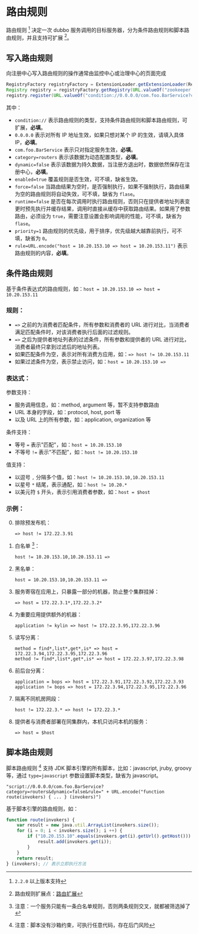 # 路由规则

路由规则 [^1] 决定一次 dubbo 服务调用的目标服务器，分为条件路由规则和脚本路由规则，并且支持可扩展 [^2]。

## 写入路由规则

向注册中心写入路由规则的操作通常由监控中心或治理中心的页面完成

```java
RegistryFactory registryFactory = ExtensionLoader.getExtensionLoader(RegistryFactory.class).getAdaptiveExtension();
Registry registry = registryFactory.getRegistry(URL.valueOf("zookeeper://10.20.153.10:2181"));
registry.register(URL.valueOf("condition://0.0.0.0/com.foo.BarService?category=routers&dynamic=false&rule=" + URL.encode("host = 10.20.153.10 => host = 10.20.153.11") + "));
```

其中：

* `condition://` 表示路由规则的类型，支持条件路由规则和脚本路由规则，可扩展，**必填**。
* `0.0.0.0` 表示对所有 IP 地址生效，如果只想对某个 IP 的生效，请填入具体 IP，**必填**。
* `com.foo.BarService` 表示只对指定服务生效，**必填**。
* `category=routers` 表示该数据为动态配置类型，**必填**。
* `dynamic=false` 表示该数据为持久数据，当注册方退出时，数据依然保存在注册中心，**必填**。
* `enabled=true` 覆盖规则是否生效，可不填，缺省生效。
* `force=false` 当路由结果为空时，是否强制执行，如果不强制执行，路由结果为空的路由规则将自动失效，可不填，缺省为 `flase`。
* `runtime=false` 是否在每次调用时执行路由规则，否则只在提供者地址列表变更时预先执行并缓存结果，调用时直接从缓存中获取路由结果。如果用了参数路由，必须设为 `true`，需要注意设置会影响调用的性能，可不填，缺省为 `flase`。
* `priority=1` 路由规则的优先级，用于排序，优先级越大越靠前执行，可不填，缺省为 `0`。
* `rule=URL.encode("host = 10.20.153.10 => host = 10.20.153.11")` 表示路由规则的内容，**必填**。

## 条件路由规则

基于条件表达式的路由规则，如：`host = 10.20.153.10 => host = 10.20.153.11`

### 规则：

* `=>` 之前的为消费者匹配条件，所有参数和消费者的 URL 进行对比，当消费者满足匹配条件时，对该消费者执行后面的过滤规则。
* `=>` 之后为提供者地址列表的过滤条件，所有参数和提供者的 URL 进行对比，消费者最终只拿到过滤后的地址列表。
* 如果匹配条件为空，表示对所有消费方应用，如：`=> host != 10.20.153.11`
* 如果过滤条件为空，表示禁止访问，如：`host = 10.20.153.10 =>`

### 表达式：

参数支持：

* 服务调用信息，如：method, argument 等，暂不支持参数路由
* URL 本身的字段，如：protocol, host, port 等
* 以及 URL 上的所有参数，如：application, organization 等

条件支持：

* 等号 `=` 表示"匹配"，如：`host = 10.20.153.10`
* 不等号 `!=` 表示"不匹配"，如：`host != 10.20.153.10`

值支持：

* 以逗号 `,` 分隔多个值，如：`host != 10.20.153.10,10.20.153.11`
* 以星号 `*` 结尾，表示通配，如：`host != 10.20.*`
* 以美元符 `$` 开头，表示引用消费者参数，如：`host = $host`

### 示例：

0. 排除预发布机：

    ```
    => host != 172.22.3.91
    ```
1. 白名单 [^3]：
    
    ```
    host != 10.20.153.10,10.20.153.11 =>
    ```
2. 黑名单：

    ```
    host = 10.20.153.10,10.20.153.11 =>
    ```
3. 服务寄宿在应用上，只暴露一部分的机器，防止整个集群挂掉：

    ```
    => host = 172.22.3.1*,172.22.3.2*
    ```
4. 为重要应用提供额外的机器：

    ```
    application != kylin => host != 172.22.3.95,172.22.3.96
    ```
5. 读写分离：

    ```
    method = find*,list*,get*,is* => host = 172.22.3.94,172.22.3.95,172.22.3.96
    method != find*,list*,get*,is* => host = 172.22.3.97,172.22.3.98
    ```
    
6. 前后台分离：

    ```
    application = bops => host = 172.22.3.91,172.22.3.92,172.22.3.93
    application != bops => host = 172.22.3.94,172.22.3.95,172.22.3.96
    ```
    
7. 隔离不同机房网段：

    ```
    host != 172.22.3.* => host != 172.22.3.*
    ```
    
8. 提供者与消费者部署在同集群内，本机只访问本机的服务：

    ```
    => host = $host
    ```
    
## 脚本路由规则

脚本路由规则 [^4] 支持 JDK 脚本引擎的所有脚本，比如：javascript, jruby, groovy 等，通过 `type=javascript` 参数设置脚本类型，缺省为 javascript。


```
"script://0.0.0.0/com.foo.BarService?category=routers&dynamic=false&rule=" + URL.encode("function route(invokers) { ... } (invokers)")
```

基于脚本引擎的路由规则，如：

```javascript
function route(invokers) {
    var result = new java.util.ArrayList(invokers.size());
    for (i = 0; i < invokers.size(); i ++) {
        if ("10.20.153.10".equals(invokers.get(i).getUrl().getHost())) {
            result.add(invokers.get(i));
        }
    }
    return result;
} (invokers); // 表示立即执行方法
```

[^1]: `2.2.0` 以上版本支持
[^2]: 路由规则扩展点：[路由扩展](http://dubbo.apache.org/books/dubbo-dev-book/impls/router.html)
[^3]: 注意：一个服务只能有一条白名单规则，否则两条规则交叉，就都被筛选掉了
[^4]: 注意：脚本没有沙箱约束，可执行任意代码，存在后门风险